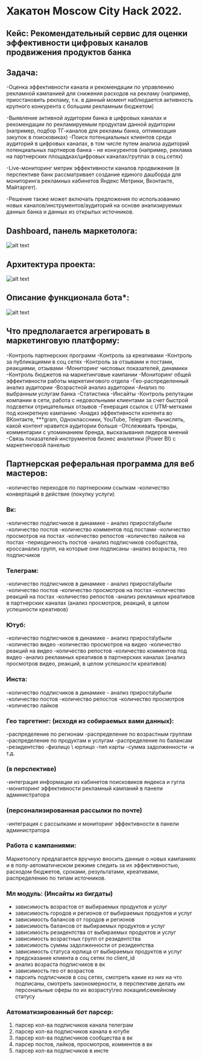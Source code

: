 # Хакатон Moscow City Hack 2022.

## Кейс: Рекомендательный сервис для оценки эффективности цифровых каналов продвижения продуктов банка
## Задача: 
-Оценка эффективности канала и рекомендации по управлению рекламной
кампанией для снижения расходов на рекламу (например, приостановить рекламу, т.к.
в данный момент наблюдается активность крупного конкурента с большим рекламным
бюджетом)

-Выявление активной аудитории банка в цифровых каналах и рекомендации
по рекламируемым продуктам данной аудитории (например, подбор ТГ-каналов для
рекламы банка, оптимизация закупок в поисковиках)
-Поиск потенциальных клиентов среди аудиторий в цифровых каналах, в том
числе путем анализа аудиторий потенциальных партнеров банка - не конкурентов
(например, реклама на партнерских площадках/цифровых каналах/группах в соц.сетях)

-Live-мониторинг метрик эффективности каналов продвижения (в перспективе
банк рассматривает создание единого дашборда для мониторинга рекламных
кабинетов Яндекс Метрики, Вконтакте, Майтаргет).

-Решение также может включать предложения по использованию новых
каналов/инструментов/аудиторий на основе анализируемых данных банка и данных из
открытых источников.

## Dashboard, панель маркетолога:
![alt text](https://github.com/progressionnetwork/case4_uralsib/blob/main/screenshots/dashboard.png?raw=true)

## Архитектура проекта:
![alt text](https://github.com/progressionnetwork/case4_uralsib/blob/main/screenshots/project_arch.png?raw=true)

## Описание функционала бота*:
![alt text](https://github.com/progressionnetwork/case4_uralsib/blob/main/screenshots/bot_parsing_agregation.png?raw=true)

## Что предполагается агрегировать в маркетинговую платформу:

-Контроль партнерских программ
-Контроль за креативами
-Контроль за публикациями в соц сетях
-Контроль за отзывами и постами, реакциями, отзывами
-Мониторинг числовых показателей, динамики
-Контроль бюджетов на маркетинговые кампании
-Мониторинг общей эффективности работы маркетингового отдела
-Гео-распределенный анализ аудитории
-Возрастной анализ аудитории
-Анализ по выбранным услугам банка
-Статистика
-Инсайты
-Контроль репутации компании в сети, работа с недовольными клиентами за счет быстрой подсветки отрицательных отзывов
-Генерация ссылок с UTM-метками под конкретную кампанию
-Анадиз эффективности контента во ВКонтакте, ***gram, Одноклассники, YouTube, Telegram
-Вычислять, какой контент нравится аудитории больше
-Отслеживать тренды, комментарии с упоминанием бренда, высказывания лидеров мнений
-Связь показателей инструментов бизнес аналитики (Power BI) c маркетинговой панелью

## Партнерская реферальная программа для веб мастеров:
-количество переходов по партнерским ссылкам
-количество конвертаций в действие (покупку услуги)

### Вк:
-количество подписчиков в динамике - анализ прироста\убыли
-количество постов
-количество комментов под постами
-количество просмотров на постах
-количество репостов
-количество лайков на постах
-периодичность постов
-анализ подписчиков сообщества, кроссанализ групп, на которые они подписаны
-анализ возраста, гео подписчиков

### Телеграм:
-количество подписчиков в динамике - анализ прироста\убыли
-количество постов
-количество просмотров на постах
-количество реакций на постах
-количество репостов
-анализ рекламных креативов в партнерских каналах (анализ просмотров, реакций, в целом успешности креативов)

### Ютуб:
-количество подписчиков в динамике - анализ прироста\убыли
-количество видео
-количество просмотров на видео
-количество реакций на видео
-количество репостов
-количество комментов под видео
-анализ рекламных креативов в партнерских каналах (анализ просмотров видео, реакций, в целом успешности креативов)

### Инста:
-количество подписчиков в динамике - анализ прироста\убыли
-количество постов
-количество репостов
-количество просмотров
-количество лайков

### Гео таргетинг: (исходя из собираемых вами данных):
-распределение по регионам
-распределение по возрастным группам
-распределение по продуктам и услугам
-распределение по балансам
-резидентство
-физлицо \ юрлицо
-тип карты
-сумма задолженности
-и т.д.

### (в перспективе)
-интеграция информации из кабинетов поисковиков яндекса и гугла
-мониторинг эффективности рекламный кампаний в панели администратора

### (персонализированная рассылки по почте)
-интеграция с рассылками и мониторинг эффективности в панели администратора

### Работа с кампаниями:
Маркетологу предлагается вручную вносить данные о новых кампаниях и в полу-автоматическом режиме следить за их эффективностью, расходом бюджетов, сроками, результатами, креативами, распределению по типам источников.

### Мл модуль: (Инсайты из бигдаты)
- зависимость возрастов от выбираемых продуктов и услуг
- зависимость городов и регионов от выбираемых продуктов и услуг
- зависимость балансов от городов и регионов
- зависимость балансов от выбираемых продуктов и услуг
- зависимость резидентства от выбираемых продуктов и услуг
- зависимость возрастных групп от резидентства
- зависимость суммы задолженности от резидентства
- зависимость статуса юрлица от выбираемых продуктов и услуг
- предсказание клиента в соц сетях по client_id
- анализ возраста подписчиков в вк
- зависимость гео от возрастов
- парсить подписчиков в соц сетях, смотреть какие из них на что подписаны, смотреть закономерности, в перспективе делать им персональные оферы по их возрасту\гео локации\семейному статусу

### Автоматизированный бот парсер:
1. парсер кол-ва подписчиков канала телеграм
2. парсер кол-ва подписчиков канала в ютубе
3. парсер кол-ва подписчиков сообщества в вк
4. парсер постов, лайков, просмотров, комментов в вк
5. парсер кол-ва подписчиков в инсте
